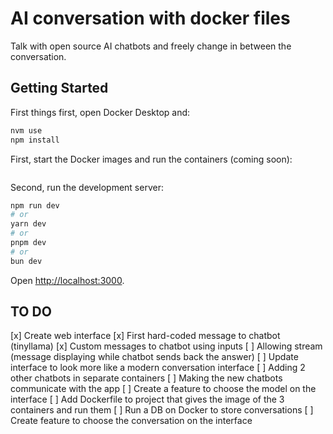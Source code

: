 # AI conversation with docker files
Talk with open source AI chatbots and freely change in between the conversation.

## Getting Started
First things first, open Docker Desktop and:
```bash
nvm use
npm install
```

First, start the Docker images and run the containers (coming soon):
```yaml

```

Second, run the development server:

```bash
npm run dev
# or
yarn dev
# or
pnpm dev
# or
bun dev
```

Open [http://localhost:3000](http://localhost:3000).

## TO DO
[x] Create web interface
[x] First hard-coded message to chatbot (tinyllama)
[x] Custom messages to chatbot using inputs
[ ] Allowing stream (message displaying while chatbot sends back the answer)
[ ] Update interface to look more like a modern conversation interface
[ ] Adding 2 other chatbots in separate containers
[ ] Making the new chatbots communicate with the app
[ ] Create a feature to choose the model on the interface
[ ] Add Dockerfile to project that gives the image of the 3 containers and run them
[ ] Run a DB on Docker to store conversations 
[ ] Create feature to choose the conversation on the interface
